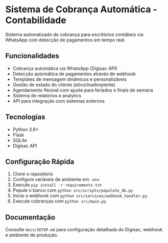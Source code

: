 # Sistema de Cobrança Automática - Contabilidade

Sistema automatizado de cobrança para escritórios contábeis via WhatsApp com detecção de pagamentos em tempo real.

## Funcionalidades

- Cobrança automática via WhatsApp (Digisac API)
- Detecção automática de pagamentos através de webhook
- Templates de mensagem dinâmicos e personalizáveis
- Gestão de estado do cliente (ativo/inadimplente)
- Agendamento flexível com ajuste para feriados e finais de semana
- Sistema de relatórios e analytics
- API para integração com sistemas externos

## Tecnologias

- Python 3.8+
- Flask
- SQLite
- Digisac API


## Configuração Rápida

1. Clone o repositório
2. Configure variáveis de ambiente em `.env`
3. Execute `pip install -r requirements.txt`
4. Popule o banco com `python src/scripts/populate_db.py`
5. Inicie o webhook com `python src/services/webhook_handler.py`
6. Execute cobranças com `python src/main.py`

## Documentação

Consulte `docs/SETUP.md` para configuração detalhada do Digisac, webhook e ambiente de produção.

